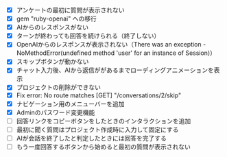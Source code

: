 - [x] アンケートの最初に質問が表示されない
- [x] gem "ruby-openai" への移行
- [x] AIからのレスポンスがない
- [x] ターンが終わっても回答を続けられる（終了しない）
- [x] OpenAIからのレスポンスが表示されない（There was an exception - NoMethodError(undefined method 'user' for an instance of Session)）
- [x] スキップボタンが動かない
- [x] チャット入力後、AIから返信ががあるまでローディングアニメーションを表示
- [x] プロジェクトの削除ができない
- [x] Fix error: No route matches [GET] "/conversations/2/skip"
- [x] ナビゲーション用のメニューバーを追加
- [x] Adminのパスワード変更機能
- [ ] 回答リンクをコピーボタンをしたときのインタラクションを追加
- [ ] 最初に聞く質問はプロジェクト作成時に入力して固定にする
- [ ] AIが会話を終了したと判定したときには回答を完了する
- [ ] もう一度回答するボタンから始めると最初の質問が表示されない